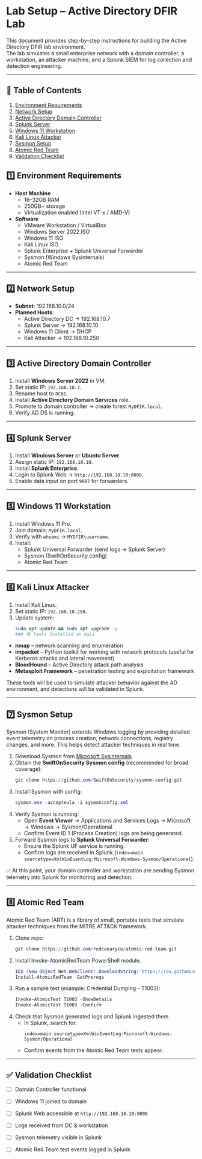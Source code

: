 # Lab Setup – Active Directory DFIR Lab

This document provides step-by-step instructions for building the Active Directory DFIR lab environment.  
The lab simulates a small enterprise network with a domain controller, a workstation, an attacker machine, and a Splunk SIEM for log collection and detection engineering.

---
## 📑 Table of Contents
1. [Environment Requirements](#-environment-requirements)
2. [Network Setup](#-network-setup)
3. [Active Directory Domain Controller](#-active-directory-domain-controller)
4. [Splunk Server](#-splunk-server)
5. [Windows 11 Workstation](#-windows-11-workstation)
6. [Kali Linux Attacker](#-kali-linux-attacker)
7. [Sysmon Setup](#-sysmon-setup)
8. [Atomic Red Team](#-atomic-red-team)
9. [Validation Checklist](#-validation-checklist)

## 1️⃣ Environment Requirements
- **Host Machine**
  - 16–32GB RAM
  - 250GB+ storage
  - Virtualization enabled (Intel VT-x / AMD-V)
- **Software**
  - VMware Workstation / VirtualBox
  - Windows Server 2022 ISO
  - Windows 11 ISO
  - Kali Linux ISO
  - Splunk Enterprise + Splunk Universal Forwarder
  - Sysmon (Windows Sysinternals)
  - Atomic Red Team

---

## 2️⃣ Network Setup
- **Subnet**: 192.168.10.0/24  
- **Planned Hosts**:  
  - Active Directory DC → 192.168.10.7  
  - Splunk Server → 192.168.10.10  
  - Windows 11 Client → DHCP  
  - Kali Attacker → 192.168.10.250  

---

## 3️⃣ Active Directory Domain Controller
1. Install **Windows Server 2022** in VM.  
2. Set static IP: `192.168.10.7`.  
3. Rename host to `DC01`.  
4. Install **Active Directory Domain Services** role.  
5. Promote to domain controller → create forest `MyDFIR.local`.  
6. Verify AD DS is running.  

---

## 4️⃣ Splunk Server
1. Install **Windows Server** or **Ubuntu Server**.  
2. Assign static IP: `192.168.10.10`.  
3. Install **Splunk Enterprise**.  
4. Login to Splunk Web → `http://192.168.10.10:8000`.  
5. Enable data input on port `9997` for forwarders.  

---

## 5️⃣ Windows 11 Workstation
1. Install Windows 11 Pro.  
2. Join domain: `MyDFIR.local`.  
3. Verify with `whoami` → `MYDFIR\username`.  
4. Install:
   - Splunk Universal Forwarder (send logs → Splunk Server)  
   - Sysmon (SwiftOnSecurity config)  
   - Atomic Red Team  

---

## 6️⃣ Kali Linux Attacker
1. Install Kali Linux.  
2. Set static IP: `192.168.10.250`.  
3. Update system:  
   ```bash
   sudo apt update && sudo apt upgrade -y
   ### 🛠 Tools Installed on Kali
- **nmap** – network scanning and enumeration  
- **impacket** – Python toolkit for working with network protocols (useful for Kerberos attacks and lateral movement)  
- **BloodHound** – Active Directory attack path analysis  
- **Metasploit Framework** – penetration testing and exploitation framework  

These tools will be used to simulate attacker behavior against the AD environment, and detections will be validated in Splunk.

---

## 7️⃣ Sysmon Setup
Sysmon (System Monitor) extends Windows logging by providing detailed event telemetry on process creation, network connections, registry changes, and more. This helps detect attacker techniques in real time.

1. Download Sysmon from [Microsoft Sysinternals](https://learn.microsoft.com/en-us/sysinternals/downloads/sysmon).  
2. Obtain the **SwiftOnSecurity Sysmon config** (recommended for broad coverage):  
   ```powershell
   git clone https://github.com/SwiftOnSecurity/sysmon-config.git
3. Install Sysmon with config:  
   ```powershell
   sysmon.exe -accepteula -i sysmonconfig.xml
4. Verify Sysmon is running:  
   - Open **Event Viewer** → Applications and Services Logs → Microsoft → Windows → Sysmon/Operational  
   - Confirm Event ID 1 (Process Creation) logs are being generated.  
5. Forward Sysmon logs to **Splunk Universal Forwarder**:  
   - Ensure the Splunk UF service is running.  
   - Confirm logs are received in Splunk (`index=main sourcetype=XmlWinEventLog:Microsoft-Windows-Sysmon/Operational`).  

✅ At this point, your domain controller and workstation are sending Sysmon telemetry into Splunk for monitoring and detection.

---

## 8️⃣ Atomic Red Team
Atomic Red Team (ART) is a library of small, portable tests that simulate attacker techniques from the MITRE ATT&CK framework.

1. Clone repo:  
   ```powershell
   git clone https://github.com/redcanaryco/atomic-red-team.git
2. Install Invoke-AtomicRedTeam PowerShell module.  
   ```powershell
   IEX (New-Object Net.WebClient).DownloadString('https://raw.githubusercontent.com/redcanaryco/invoke-atomicredteam/master/install-atomicredteam.ps1')
   Install-AtomicRedTeam -GetPrereqs
3. Run a sample test (example: Credential Dumping - T1003):  
   ```powershell
   Invoke-AtomicTest T1003 -ShowDetails
   Invoke-AtomicTest T1003 -Confirm
4. Check that Sysmon generated logs and Splunk ingested them.  
   - In Splunk, search for:  
     ```
     index=main sourcetype=XmlWinEventLog:Microsoft-Windows-Sysmon/Operational
     ```
   - Confirm events from the Atomic Red Team tests appear.  

---

## ✅ Validation Checklist
- [ ] Domain Controller functional  
- [ ] Windows 11 joined to domain  
- [ ] Splunk Web accessible at `http://192.168.10.10:8000`  
- [ ] Logs received from DC & workstation  
- [ ] Sysmon telemetry visible in Splunk  
- [ ] Atomic Red Team test events logged in Splunk  





